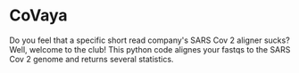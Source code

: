 # CoVaya
Do you feel that a specific short read company's SARS Cov 2 aligner sucks?Well, welcome to the club! This python code alignes your fastqs to the SARS Cov 2 genome and returns several statistics. 
